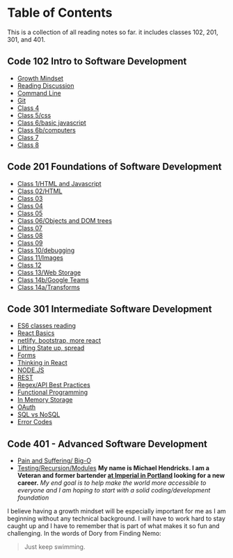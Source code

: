 
# Table of Contents

This is a collection of all reading notes so far. it includes classes 102, 201, 301, and 401.

## Code 102 Intro to Software Development

* [Growth Mindset](growth-mindset.md)
* [Reading Discussion](discussion.md)
* [Command Line](command-line.md)
* [Git](Class-3.md)
* [Class 4](Class-4.html)
* [Class 5/css](Class-5.html)
* [Class 6/basic javascript](Class-6.html)
* [Class 6b/computers](Class-6b.html)
* [Class 7](Class-7.md)
* [Class 8](Class-8.md)

## Code 201 Foundations of Software Development

* [Class 1/HTML and Javascript](class-01.md)
* [Class 02/HTML](class-02.md)
* [Class 03](class-03.md)
* [Class 04](class-04.md)
* [Class 05](class-05.md)
* [Class 06/Objects and DOM trees](class-06.md)
* [Class 07](class-07.md)
* [Class 08](class-08.md)
* [Class 09](class-09.md)
* [Class 10/debugging](class-10.md)
* [Class 11/Images](class-11.md)
* [Class 12](class-12.md)
* [Class 13/Web Storage](class-13.md)
* [Class 14b/Google Teams](class-14b.md)
* [Class 14a/Transforms](class-14a.md)

## Code 301 Intermediate Software Development

* [ES6 classes reading](reading-01.md)
* [React Basics](reading-class1.md)
* [netlify, bootstrap, more react](reading-02.md)
* [Lifting State up, spread](reading-03.md)
* [Forms](reading-04.md)
* [Thinking in React](reading-05.md)
* [NODE.JS](reading-06.md)
* [REST](reading-07.md)
* [Regex/API Best Practices](reading-08.md)
* [Functional Programming](reading-09.md)
* [In Memory Storage](reading-10.md)
* [OAuth](reading-11.md)
* [SQL vs NoSQL](reading-12.md)
* [Error Codes](reading-13.md)

## Code 401 - Advanced Software Development

* [Pain and Suffering/ Big-O](readingNotes-01.md)
* [Testing/Recursion/Modules](readingNotes-02.md)
**My name is Michael Hendricks. I am a Veteran and former bartender [at Imperial in Portland](https://pdx.eater.com/2020/9/29/21492980/imperial-the-crown-closing) looking for a new career.**
*My end goal is to help make the world more accessible to everyone and I am hoping to start with a solid coding/development foundation*

I believe having a growth mindset will be especially important for me as I am beginning without any technical background. I will have to work hard to stay caught up and I have to remember that is part of what makes it so fun and challenging.
In the  words of Dory from Finding Nemo:
>Just keep swimming.
